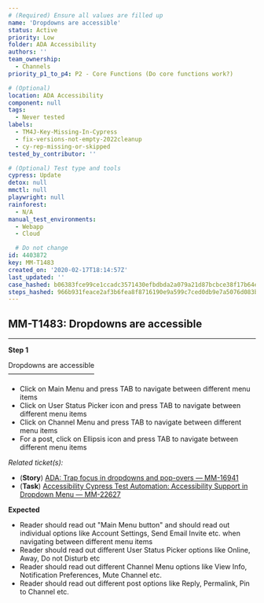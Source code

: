 ```yaml
---
# (Required) Ensure all values are filled up
name: 'Dropdowns are accessible'
status: Active
priority: Low
folder: ADA Accessibility
authors: ''
team_ownership:
  - Channels
priority_p1_to_p4: P2 - Core Functions (Do core functions work?)

# (Optional)
location: ADA Accessibility
component: null
tags:
  - Never tested
labels:
  - TM4J-Key-Missing-In-Cypress
  - fix-versions-not-empty-2022cleanup
  - cy-rep-missing-or-skipped
tested_by_contributor: ''

# (Optional) Test type and tools
cypress: Update
detox: null
mmctl: null
playwright: null
rainforest:
  - N/A
manual_test_environments:
  - Webapp
  - Cloud

  # Do not change
id: 4403872
key: MM-T1483
created_on: '2020-02-17T18:14:57Z'
last_updated: ''
case_hashed: b06383fce99ce1ccadc3571430efbdbda2a079a21d87bcbce38f17b64ea1d0246da2a280d8b64ef9a22488414439e0e2
steps_hashed: 966b931feace2af3b6fea8f8716190e9a599c7ced0db9e7a5076d083bac6c0bf8967ce67300bddfba9d0e44f7a1c6b73
---
```


<!-- (Auto-generated) Based on frontmatter's "key" and "name" -->

## MM-T1483: Dropdowns are accessible

---

**Step 1**

Dropdowns are accessible\
–––––––––––––––––––––––––

- Click on Main Menu and press TAB to navigate between different menu items
- Click on User Status Picker icon and press TAB to navigate between different menu items
- Click on Channel Menu and press TAB to navigate between different menu items
- For a post, click on Ellipsis icon and press TAB to navigate between different menu items

_Related ticket(s):_

- (**Story**) [ADA: Trap focus in dropdowns and pop-overs — MM-16941](https://mattermost.atlassian.net/browse/MM-16941)
- (**Task**) [Accessibility Cypress Test Automation: Accessibility Support in Dropdown Menu — MM-22627](https://mattermost.atlassian.net/browse/MM-22627)

**Expected**

- Reader should read out "Main Menu button" and should read out individual options like Account Settings, Send Email Invite etc. when navigating between different menu items
- Reader should read out different User Status Picker options like Online, Away, Do not Disturb etc
- Reader should read out different Channel Menu options like View Info, Notification Preferences, Mute Channel etc.
- Reader should read out different post options like Reply, Permalink, Pin to Channel etc.
